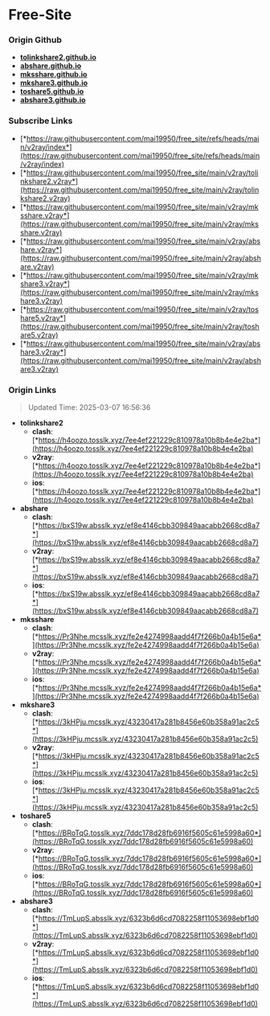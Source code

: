 # Free-Site

### Origin Github

- [**tolinkshare2.github.io**](https://github.com/tolinkshare2/tolinkshare2.github.io)
- [**abshare.github.io**](https://github.com/abshare/abshare.github.io)
- [**mksshare.github.io**](https://github.com/mksshare/mksshare.github.io)
- [**mkshare3.github.io**](https://github.com/mkshare3/mkshare3.github.io)
- [**toshare5.github.io**](https://github.com/toshare5/toshare5.github.io)
- [**abshare3.github.io**](https://github.com/abshare3/abshare3.github.io)

### Subscribe Links

- [*https://raw.githubusercontent.com/mai19950/free_site/refs/heads/main/v2ray/index*](https://raw.githubusercontent.com/mai19950/free_site/refs/heads/main/v2ray/index)
- [*https://raw.githubusercontent.com/mai19950/free_site/main/v2ray/tolinkshare2.v2ray*](https://raw.githubusercontent.com/mai19950/free_site/main/v2ray/tolinkshare2.v2ray)
- [*https://raw.githubusercontent.com/mai19950/free_site/main/v2ray/mksshare.v2ray*](https://raw.githubusercontent.com/mai19950/free_site/main/v2ray/mksshare.v2ray)
- [*https://raw.githubusercontent.com/mai19950/free_site/main/v2ray/abshare.v2ray*](https://raw.githubusercontent.com/mai19950/free_site/main/v2ray/abshare.v2ray)
- [*https://raw.githubusercontent.com/mai19950/free_site/main/v2ray/mkshare3.v2ray*](https://raw.githubusercontent.com/mai19950/free_site/main/v2ray/mkshare3.v2ray)
- [*https://raw.githubusercontent.com/mai19950/free_site/main/v2ray/toshare5.v2ray*](https://raw.githubusercontent.com/mai19950/free_site/main/v2ray/toshare5.v2ray)
- [*https://raw.githubusercontent.com/mai19950/free_site/main/v2ray/abshare3.v2ray*](https://raw.githubusercontent.com/mai19950/free_site/main/v2ray/abshare3.v2ray)

### Origin Links

> Updated Time: 2025-03-07 16:56:36

- **tolinkshare2**
  - **clash**: [*https://h4oozo.tosslk.xyz/7ee4ef221229c810978a10b8b4e4e2ba*](https://h4oozo.tosslk.xyz/7ee4ef221229c810978a10b8b4e4e2ba)
  - **v2ray**: [*https://h4oozo.tosslk.xyz/7ee4ef221229c810978a10b8b4e4e2ba*](https://h4oozo.tosslk.xyz/7ee4ef221229c810978a10b8b4e4e2ba)
  - **ios**: [*https://h4oozo.tosslk.xyz/7ee4ef221229c810978a10b8b4e4e2ba*](https://h4oozo.tosslk.xyz/7ee4ef221229c810978a10b8b4e4e2ba)
- **abshare**
  - **clash**: [*https://bxS19w.absslk.xyz/ef8e4146cbb309849aacabb2668cd8a7*](https://bxS19w.absslk.xyz/ef8e4146cbb309849aacabb2668cd8a7)
  - **v2ray**: [*https://bxS19w.absslk.xyz/ef8e4146cbb309849aacabb2668cd8a7*](https://bxS19w.absslk.xyz/ef8e4146cbb309849aacabb2668cd8a7)
  - **ios**: [*https://bxS19w.absslk.xyz/ef8e4146cbb309849aacabb2668cd8a7*](https://bxS19w.absslk.xyz/ef8e4146cbb309849aacabb2668cd8a7)
- **mksshare**
  - **clash**: [*https://Pr3Nhe.mcsslk.xyz/fe2e4274998aadd4f7f266b0a4b15e6a*](https://Pr3Nhe.mcsslk.xyz/fe2e4274998aadd4f7f266b0a4b15e6a)
  - **v2ray**: [*https://Pr3Nhe.mcsslk.xyz/fe2e4274998aadd4f7f266b0a4b15e6a*](https://Pr3Nhe.mcsslk.xyz/fe2e4274998aadd4f7f266b0a4b15e6a)
  - **ios**: [*https://Pr3Nhe.mcsslk.xyz/fe2e4274998aadd4f7f266b0a4b15e6a*](https://Pr3Nhe.mcsslk.xyz/fe2e4274998aadd4f7f266b0a4b15e6a)
- **mkshare3**
  - **clash**: [*https://3kHPju.mcsslk.xyz/43230417a281b8456e60b358a91ac2c5*](https://3kHPju.mcsslk.xyz/43230417a281b8456e60b358a91ac2c5)
  - **v2ray**: [*https://3kHPju.mcsslk.xyz/43230417a281b8456e60b358a91ac2c5*](https://3kHPju.mcsslk.xyz/43230417a281b8456e60b358a91ac2c5)
  - **ios**: [*https://3kHPju.mcsslk.xyz/43230417a281b8456e60b358a91ac2c5*](https://3kHPju.mcsslk.xyz/43230417a281b8456e60b358a91ac2c5)
- **toshare5**
  - **clash**: [*https://BRoTqG.tosslk.xyz/7ddc178d28fb6916f5605c61e5998a60*](https://BRoTqG.tosslk.xyz/7ddc178d28fb6916f5605c61e5998a60)
  - **v2ray**: [*https://BRoTqG.tosslk.xyz/7ddc178d28fb6916f5605c61e5998a60*](https://BRoTqG.tosslk.xyz/7ddc178d28fb6916f5605c61e5998a60)
  - **ios**: [*https://BRoTqG.tosslk.xyz/7ddc178d28fb6916f5605c61e5998a60*](https://BRoTqG.tosslk.xyz/7ddc178d28fb6916f5605c61e5998a60)
- **abshare3**
  - **clash**: [*https://TmLupS.absslk.xyz/6323b6d6cd7082258f11053698ebf1d0*](https://TmLupS.absslk.xyz/6323b6d6cd7082258f11053698ebf1d0)
  - **v2ray**: [*https://TmLupS.absslk.xyz/6323b6d6cd7082258f11053698ebf1d0*](https://TmLupS.absslk.xyz/6323b6d6cd7082258f11053698ebf1d0)
  - **ios**: [*https://TmLupS.absslk.xyz/6323b6d6cd7082258f11053698ebf1d0*](https://TmLupS.absslk.xyz/6323b6d6cd7082258f11053698ebf1d0)
